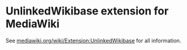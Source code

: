 UnlinkedWikibase extension for MediaWiki
=======================================

See [mediawiki.org/wiki/Extension:UnlinkedWikibase](https://www.mediawiki.org/wiki/Extension:UnlinkedWikibase)
for all information.
